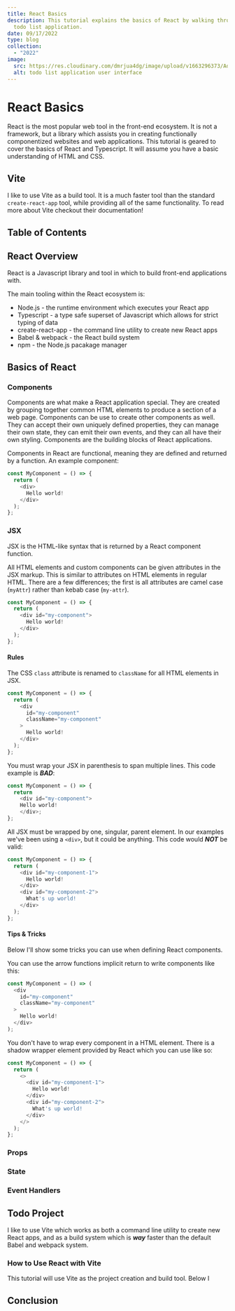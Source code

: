 ```yaml
---
title: React Basics
description: This tutorial explains the basics of React by walking through a
  todo list application.
date: 09/17/2022
type: blog
collection:
  - "2022"
image:
  src: https://res.cloudinary.com/dmrjua4dg/image/upload/v1663296373/Adventure%20Blog/vue-todo-tutorial.jpg
  alt: todo list application user interface
---
```

# React Basics

React is the most popular web tool in the front-end ecosystem. It is not a framework, but a library which assists you in creating functionally componentized websites and web applications.
This tutorial is geared to cover the basics of React and Typescript. It will assume you have a basic understanding of HTML and CSS.

## Vite

I like to use Vite as a build tool. It is a much faster tool than the standard `create-react-app` tool, while providing all of the same functionality. To read more about Vite checkout their documentation!

## Table of Contents

## React Overview

React is a Javascript library and tool in which to build front-end applications with.

The main tooling within the React ecosystem is:

- Node.js - the runtime environment which executes your React app
- Typescript - a type safe superset of Javascript which allows for strict typing of data
- create-react-app - the command line utility to create new React apps
- Babel & webpack - the React build system
- npm - the Node.js pacakage manager

## Basics of React

### Components

Components are what make a React application special. They are created by grouping together common HTML elements to produce a section of a web page. Components can be use to create other components as well. They can accept their own uniquely defined properties, they can manage their own state, they can emit their own events, and they can all have their own styling. Components are the building blocks of React applications.

Components in React are functional, meaning they are defined and returned by a function. An example component:

```ts
const MyComponent = () => {
  return (
    <div>
      Hello world!
    </div>
  );
};
```

### JSX

JSX is the HTML-like syntax that is returned by a React component function.

All HTML elements and custom components can be given attributes in the JSX markup. This is similar to attributes on HTML elements in regular HTML. There are a few differences; the first is all attributes are camel case (`myAttr`) rather than kebab case (`my-attr`).

```ts
const MyComponent = () => {
  return (
    <div id="my-component">
      Hello world!
    </div>
  );
};
```

#### Rules

The CSS `class` attribute is renamed to `className` for all HTML elements in JSX.

```ts
const MyComponent = () => {
  return (
    <div
      id="my-component"
      className="my-component"
    >
      Hello world!
    </div>
  );
};
```

You must wrap your JSX in parenthesis to span multiple lines. This code example is **_BAD_**:

```ts
const MyComponent = () => {
  return
    <div id="my-component">
    Hello world!
    </div>;
};
```

All JSX must be wrapped by one, singular, parent element. In our examples we've been using a `<div>`, but it could be anything. This code would **_NOT_** be valid:

```ts
const MyComponent = () => {
  return (
    <div id="my-component-1">
      Hello world!
    </div>
    <div id="my-component-2">
      What's up world!
    </div>
  );
};
```

#### Tips & Tricks

Below I'll show some tricks you can use when defining React components.

You can use the arrow functions implicit return to write components like this:

```ts
const MyComponent = () => (
  <div
    id="my-component"
    className="my-component"
  >
    Hello world!
  </div>
);
```

You don't have to wrap every component in a HTML element. There is a shadow wrapper element provided by React which you can use like so:

```ts
const MyComponent = () => {
  return (
    <>
      <div id="my-component-1">
        Hello world!
      </div>
      <div id="my-component-2">
        What's up world!
      </div>
    </>
  );
};
```

### Props

### State

### Event Handlers

## Todo Project

I like to use Vite which works as both a command line utility to create new React apps, and as a build system which is **_way_** faster than the default Babel and webpack system.

### How to Use React with Vite

This tutorial will use Vite as the project creation and build tool. Below I

## Conclusion
